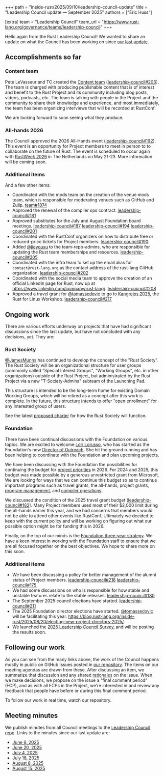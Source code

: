 +++
path = "inside-rust/2025/09/10/leadership-council-update"
title = "Leadership Council update — September 2025"
authors = ["Eric Huss"]

[extra]
team = "Leadership Council"
team_url = "https://www.rust-lang.org/governance/teams/leadership-council"
+++

Hello again from the Rust Leadership Council! We wanted to share an update on what the Council has been working on since [our last update][update].

[update]: https://blog.rust-lang.org/inside-rust/2025/06/11/leadership-council-update/

## Accomplishments so far

### Content team

Pete LeVasseur and TC created the [Content team](https://www.rust-lang.org/governance/teams/launching-pad#team-content) ([leadership-council#206](https://github.com/rust-lang/leadership-council/issues/206)). The team is charged with producing publishable content that is of interest and benefit to the Rust Project and its community including blog posts, videos, podcasts, etc. The team is talking with people in the Project and the community to share their knowledge and experience, and most immediately, the team has been organizing interviews that will be recorded at RustConf.

We are looking forward to soon seeing what they produce.

### All-hands 2026

The Council approved the 2026 All-Hands event ([leadership-council#192](https://github.com/rust-lang/leadership-council/issues/192)). This event is an opportunity for Project members to meet in person to to collaborate on the future of Rust. The event is scheduled to occur again with [RustWeek 2026](https://2026.rustweek.org/) in The Netherlands on May 21-23. More information will be coming soon.

### Additional items

And a few other items:

- Coordinated with the mods team on the creation of the venue mods team, which is responsible for moderating venues such as GitHub and Zulip. [team#1874](https://github.com/rust-lang/team/pull/1874)
- Approved the renewal of the compiler ops contract. [leadership-council#181](https://github.com/rust-lang/leadership-council/issues/181)
- Approved substitutes for the July and August Foundation board meetings. [leadership-council#187](https://github.com/rust-lang/leadership-council/issues/187) [leadership-council#194](https://github.com/rust-lang/leadership-council/issues/194) [leadership-council#201](https://github.com/rust-lang/leadership-council/issues/201)
- Coordinated with the RustConf organizers on how to distribute free or reduced-price tickets for Project members. [leadership-council#190](https://github.com/rust-lang/leadership-council/issues/190)
- Added [@jieyouxu](https://github.com/jieyouxu) to the team-repo-admins, who are responsible for updating the Rust team memberships and resources. [leadership-council#205](https://github.com/rust-lang/leadership-council/issues/205)
- Coordinated with the infra team to set up the email alias for `contact@rust-lang.org` as the contact address of the rust-lang GitHub organization. [leadership-council#202](https://github.com/rust-lang/leadership-council/issues/202)
- Coordinated with the social media team to approve the creation of an official LinkedIn page for Rust, now up at <https://www.linkedin.com/company/rust-lang/>. [leadership-council#208](https://github.com/rust-lang/leadership-council/issues/208)
- Approved a travel grant for [@tomassedovic](https://github.com/tomassedovic) to go to [Kangrejos 2025](https://kangrejos.com/), the Rust for Linux Workshop. [leadership-council#217](https://github.com/rust-lang/leadership-council/issues/217)

## Ongoing work

There are various efforts underway on projects that have had significant discussions since the last update, but have not concluded with any decisions, yet.
They are:

### Rust Society

[@JamesMunns](https://github.com/jamesmunns) has continued to develop the concept of the "Rust Society". The Rust Society will be an organizational structure for user groups (commonly called "Special Interest Groups", "Working Groups", etc. in other organizations) outside of the Rust Project, but administrated by the Rust Project via a new "T-Society-Admins" subteam of the Launching Pad.

This structure is intended to be the long-term home for existing Domain Working Groups, which will be retired as a concept after this work is complete. In the future, this structure intends to offer "open enrollment" for any interested group of users.

See the latest [proposed charter](https://github.com/rust-lang/leadership-council/issues/159#issuecomment-3237633417) for how the Rust Society will function.

### Foundation

There have been continual discussions with the Foundation on various topics. We are excited to welcome [Lori Lorusso](https://github.com/LoriLorusso), who has started as the Foundation's new [Director of Outreach](https://rustfoundation.org/media/welcoming-lori-lorusso-the-rust-foundations-new-director-of-outreach/). She hit the ground running and has been helping to coordinate with the Foundation and plan upcoming projects.

We have been discussing with the Foundation the possibilities for continuing the budget for [project priorities](https://github.com/rust-lang/leadership-council/issues/183) in 2026. For 2024 and 2025, this budget was made possible by a generous unrestricted grant from Microsoft. We are looking for ways that we can continue this budget so as to continue important programs such as travel grants, the all-hands, project grants, [program management](https://github.com/rust-lang/leadership-council/issues/151), and [compiler operations](https://github.com/rust-lang/leadership-council/issues/181).

We discussed the condition of the 2025 travel grant budget ([leadership-council#182](https://github.com/rust-lang/leadership-council/issues/182)). Many Project members used most of their $2,000 limit during the all-hands earlier this year, and we had concerns that members would not be able to attend other events like RustConf. Ultimately we decided to keep with the current policy and will be working on figuring out what our possible option might be for funding this in 2026.

Finally, on the top of our minds is the [Foundation three-year strategy](https://github.com/rust-lang/leadership-council/issues/197). We have a keen interest in working with the Foundation staff to ensure that we are all focused together on the best objectives. We hope to share more on this soon.

### Additional items

- We have been discussing a policy for better management of the alumni status of Project members. [leadership-council#218](https://github.com/rust-lang/leadership-council/pull/218) [leadership-council#175](https://github.com/rust-lang/leadership-council/issues/175)
- We had some discussions on who is responsible for how stable and unstable features relate to the stable releases. [leadership-council#180](https://github.com/rust-lang/leadership-council/issues/180)
- The September 2025 council elections have started. [leadership-council#211](https://github.com/rust-lang/leadership-council/issues/211)
- The 2025 Foundation director elections have started. [@tomassedovic](https://github.com/tomassedovic) will be facilitating this year. <https://blog.rust-lang.org/inside-rust/2025/08/20/electing-new-project-directors-2025/>
- We launched the [2025 Leadership Council Survey](https://blog.rust-lang.org/inside-rust/2025/06/30/2025-leadership-council-survey/), and will be posting the results soon.

## Following our work

As you can see from the many links above, the work of the Council happens mostly in public on GitHub issues posted in [our repository](https://github.com/rust-lang/leadership-council/issues). The items on our meeting agendas are drawn from these. After discussing an item, we summarize that discussion and any shared [rationales](https://aturon.github.io/tech/2018/05/25/listening-part-1/) on the issue. When we make decisions, we propose on the issue a "final comment period" (FCP), and as with all FCPs in the Project, we're interested in and review any feedback that people have before or during this final comment period.

To follow our work in real time, watch our repository.

## Meeting minutes

We publish minutes from all Council meetings to the [Leadership Council repo][minutes]. Links to the minutes since our last update are:

* [June 6, 2025](https://github.com/rust-lang/leadership-council/blob/main/minutes/sync-meeting/2025-06-06.md)
* [June 20, 2025](https://github.com/rust-lang/leadership-council/blob/main/minutes/sync-meeting/2025-06-20.md)
* [July 4, 2025](https://github.com/rust-lang/leadership-council/blob/main/minutes/sync-meeting/2025-07-04.md)
* [July 18, 2025](https://github.com/rust-lang/leadership-council/blob/main/minutes/sync-meeting/2025-07-18.md)
* [August 8, 2025](https://github.com/rust-lang/leadership-council/blob/main/minutes/sync-meeting/2025-08-08.md)
* [August 15, 2025](https://github.com/rust-lang/leadership-council/blob/main/minutes/sync-meeting/2025-08-15.md)

[minutes]: https://github.com/rust-lang/leadership-council/tree/main/minutes
